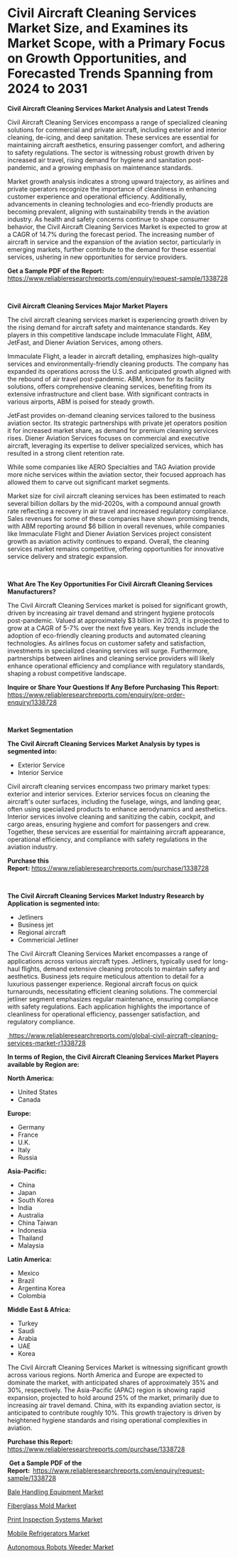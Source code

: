 <p><h1>Civil Aircraft Cleaning Services Market Size, and Examines its Market Scope, with a Primary Focus on Growth Opportunities, and Forecasted Trends Spanning from 2024 to 2031</h1></p><p><strong>Civil Aircraft Cleaning Services Market Analysis and Latest Trends</strong></p>
<p><p>Civil Aircraft Cleaning Services encompass a range of specialized cleaning solutions for commercial and private aircraft, including exterior and interior cleaning, de-icing, and deep sanitation. These services are essential for maintaining aircraft aesthetics, ensuring passenger comfort, and adhering to safety regulations. The sector is witnessing robust growth driven by increased air travel, rising demand for hygiene and sanitation post-pandemic, and a growing emphasis on maintenance standards.</p><p>Market growth analysis indicates a strong upward trajectory, as airlines and private operators recognize the importance of cleanliness in enhancing customer experience and operational efficiency. Additionally, advancements in cleaning technologies and eco-friendly products are becoming prevalent, aligning with sustainability trends in the aviation industry. As health and safety concerns continue to shape consumer behavior, the Civil Aircraft Cleaning Services Market is expected to grow at a CAGR of 14.7% during the forecast period. The increasing number of aircraft in service and the expansion of the aviation sector, particularly in emerging markets, further contribute to the demand for these essential services, ushering in new opportunities for service providers.</p></p>
<p><strong>Get a Sample PDF of the Report:&nbsp;</strong> <a href="https://www.reliableresearchreports.com/enquiry/request-sample/1338728?utm_campaign=4&utm_medium=2&utm_source=Github&utm_content=ia&utm_term=20102024&utm_id=civil-aircraft-cleaning-services">https://www.reliableresearchreports.com/enquiry/request-sample/1338728</a></p>
<p>&nbsp;</p>
<p><strong>Civil Aircraft Cleaning Services Major Market Players</strong></p>
<p><p>The civil aircraft cleaning services market is experiencing growth driven by the rising demand for aircraft safety and maintenance standards. Key players in this competitive landscape include Immaculate Flight, ABM, JetFast, and Diener Aviation Services, among others. </p><p>Immaculate Flight, a leader in aircraft detailing, emphasizes high-quality services and environmentally-friendly cleaning products. The company has expanded its operations across the U.S. and anticipated growth aligned with the rebound of air travel post-pandemic. ABM, known for its facility solutions, offers comprehensive cleaning services, benefiting from its extensive infrastructure and client base. With significant contracts in various airports, ABM is poised for steady growth.</p><p>JetFast provides on-demand cleaning services tailored to the business aviation sector. Its strategic partnerships with private jet operators position it for increased market share, as demand for premium cleaning services rises. Diener Aviation Services focuses on commercial and executive aircraft, leveraging its expertise to deliver specialized services, which has resulted in a strong client retention rate.</p><p>While some companies like AERO Specialties and TAG Aviation provide more niche services within the aviation sector, their focused approach has allowed them to carve out significant market segments.</p><p>Market size for civil aircraft cleaning services has been estimated to reach several billion dollars by the mid-2020s, with a compound annual growth rate reflecting a recovery in air travel and increased regulatory compliance. Sales revenues for some of these companies have shown promising trends, with ABM reporting around $6 billion in overall revenues, while companies like Immaculate Flight and Diener Aviation Services project consistent growth as aviation activity continues to expand. Overall, the cleaning services market remains competitive, offering opportunities for innovative service delivery and strategic expansion.</p></p>
<p>&nbsp;</p>
<p><strong>What Are The Key Opportunities For Civil Aircraft Cleaning Services Manufacturers?</strong></p>
<p><p>The Civil Aircraft Cleaning Services market is poised for significant growth, driven by increasing air travel demand and stringent hygiene protocols post-pandemic. Valued at approximately $3 billion in 2023, it is projected to grow at a CAGR of 5-7% over the next five years. Key trends include the adoption of eco-friendly cleaning products and automated cleaning technologies. As airlines focus on customer safety and satisfaction, investments in specialized cleaning services will surge. Furthermore, partnerships between airlines and cleaning service providers will likely enhance operational efficiency and compliance with regulatory standards, shaping a robust competitive landscape.</p></p>
<p><strong>Inquire or Share Your Questions If Any Before Purchasing This Report:</strong> <a href="https://www.reliableresearchreports.com/enquiry/pre-order-enquiry/1338728?utm_campaign=4&utm_medium=2&utm_source=Github&utm_content=ia&utm_term=20102024&utm_id=civil-aircraft-cleaning-services">https://www.reliableresearchreports.com/enquiry/pre-order-enquiry/1338728</a></p>
<p>&nbsp;</p>
<p><strong>Market Segmentation</strong></p>
<p><strong>The Civil Aircraft Cleaning Services Market Analysis by types is segmented into:</strong></p>
<p><ul><li>Exterior Service</li><li>Interior Service</li></ul></p>
<p><p>Civil aircraft cleaning services encompass two primary market types: exterior and interior services. Exterior services focus on cleaning the aircraft's outer surfaces, including the fuselage, wings, and landing gear, often using specialized products to enhance aerodynamics and aesthetics. Interior services involve cleaning and sanitizing the cabin, cockpit, and cargo areas, ensuring hygiene and comfort for passengers and crew. Together, these services are essential for maintaining aircraft appearance, operational efficiency, and compliance with safety regulations in the aviation industry.</p></p>
<p><strong>Purchase this Report:&nbsp;</strong><a href="https://www.reliableresearchreports.com/purchase/1338728?utm_campaign=4&utm_medium=2&utm_source=Github&utm_content=ia&utm_term=20102024&utm_id=civil-aircraft-cleaning-services">https://www.reliableresearchreports.com/purchase/1338728</a></p>
<p>&nbsp;</p>
<p><strong>The Civil Aircraft Cleaning Services Market Industry Research by Application is segmented into:</strong></p>
<p><ul><li>Jetliners</li><li>Business jet</li><li>Regional aircraft</li><li>Commericial Jetliner</li></ul></p>
<p><p>The Civil Aircraft Cleaning Services Market encompasses a range of applications across various aircraft types. Jetliners, typically used for long-haul flights, demand extensive cleaning protocols to maintain safety and aesthetics. Business jets require meticulous attention to detail for a luxurious passenger experience. Regional aircraft focus on quick turnarounds, necessitating efficient cleaning solutions. The commercial jetliner segment emphasizes regular maintenance, ensuring compliance with safety regulations. Each application highlights the importance of cleanliness for operational efficiency, passenger satisfaction, and regulatory compliance.</p></p>
<p><a href="https://www.reliableresearchreports.com/global-civil-aircraft-cleaning-services-market-r1338728?utm_campaign=4&utm_medium=2&utm_source=Github&utm_content=ia&utm_term=20102024&utm_id=civil-aircraft-cleaning-services">&nbsp;https://www.reliableresearchreports.com/global-civil-aircraft-cleaning-services-market-r1338728</a></p>
<p><strong>In terms of Region, the Civil Aircraft Cleaning Services Market Players available by Region are:</strong></p>
<p>
    <p> <strong> North America: </strong>
        <ul>
            <li>United States</li>
            <li>Canada</li>
        </ul>
        </p> 
    <p> <strong> Europe: </strong>
        <ul>
            <li>Germany</li>
            <li>France</li>
            <li>U.K.</li>
            <li>Italy</li>
            <li>Russia</li>
        </ul>
        </p> 
    <p> <strong> Asia-Pacific: </strong>
        <ul>
            <li>China</li>
            <li>Japan</li>
            <li>South Korea</li>
            <li>India</li>
            <li>Australia</li>
            <li>China Taiwan</li>
            <li>Indonesia</li>
            <li>Thailand</li>
            <li>Malaysia</li>
        </ul>
        </p> 
    <p> <strong> Latin America: </strong>
        <ul>
            <li>Mexico</li>
            <li>Brazil</li>
            <li>Argentina Korea</li>
            <li>Colombia</li>
        </ul>
        </p> 
    <p> <strong> Middle East & Africa: </strong>
        <ul>
            <li>Turkey</li>
            <li>Saudi</li>
            <li>Arabia</li>
            <li>UAE</li>
            <li>Korea</li>
        </ul>
    </p>
    </p>
<p><p>The Civil Aircraft Cleaning Services Market is witnessing significant growth across various regions. North America and Europe are expected to dominate the market, with anticipated shares of approximately 35% and 30%, respectively. The Asia-Pacific (APAC) region is showing rapid expansion, projected to hold around 25% of the market, primarily due to increasing air travel demand. China, with its expanding aviation sector, is anticipated to contribute roughly 10%. This growth trajectory is driven by heightened hygiene standards and rising operational complexities in aviation.</p></p>
<p><strong>Purchase this Report: </strong><a href="https://www.reliableresearchreports.com/purchase/1338728?utm_campaign=4&utm_medium=2&utm_source=Github&utm_content=ia&utm_term=20102024&utm_id=civil-aircraft-cleaning-services">https://www.reliableresearchreports.com/purchase/1338728</a></p>
<p>&nbsp;<strong>Get a Sample PDF of the Report:&nbsp;&nbsp;</strong><a href="https://www.reliableresearchreports.com/enquiry/request-sample/1338728?utm_campaign=4&utm_medium=2&utm_source=Github&utm_content=ia&utm_term=20102024&utm_id=civil-aircraft-cleaning-services">https://www.reliableresearchreports.com/enquiry/request-sample/1338728</a></p>
<p><strong></strong></p>
<p><p><a href="https://www.linkedin.com/pulse/bale-handling-equipment-market-segmentation-geographical-vraee?utm_campaign=4&utm_medium=2&utm_source=Github&utm_content=ia&utm_term=20102024&utm_id=civil-aircraft-cleaning-services">Bale Handling Equipment Market</a></p><p><a href="https://www.linkedin.com/pulse/pioneering-growth-analyzing-global-fiberglass-mold-market-kpqse?utm_campaign=4&utm_medium=2&utm_source=Github&utm_content=ia&utm_term=20102024&utm_id=civil-aircraft-cleaning-services">Fiberglass Mold Market</a></p><p><a href="https://issuu.com/reportprime-2/docs/print-inspection-systems-market-siz_10377631d37ab7?utm_campaign=4&utm_medium=2&utm_source=Github&utm_content=ia&utm_term=20102024&utm_id=civil-aircraft-cleaning-services">Print Inspection Systems Market</a></p><p><a href="https://issuu.com/reportprime-2/docs/mobile-refrigerators-market-size-20_c0197d4973e868?utm_campaign=4&utm_medium=2&utm_source=Github&utm_content=ia&utm_term=20102024&utm_id=civil-aircraft-cleaning-services">Mobile Refrigerators Market</a></p><p><a href="https://github.com/Armeladukagjini693/Market-Research-Report-List-1/blob/main/autonomous-robots-weeder-market.md?utm_campaign=4&utm_medium=2&utm_source=Github&utm_content=ia&utm_term=20102024&utm_id=civil-aircraft-cleaning-services">Autonomous Robots Weeder Market</a></p></p>
